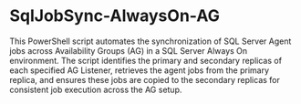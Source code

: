 # SqlJobSync-AlwaysOn-AG
This PowerShell script automates the synchronization of SQL Server Agent jobs across Availability Groups (AG) in a SQL Server Always On environment. The script identifies the primary and secondary replicas of each specified AG Listener, retrieves the agent jobs from the primary replica, and ensures these jobs are copied to the secondary replicas for consistent job execution across the AG setup.
